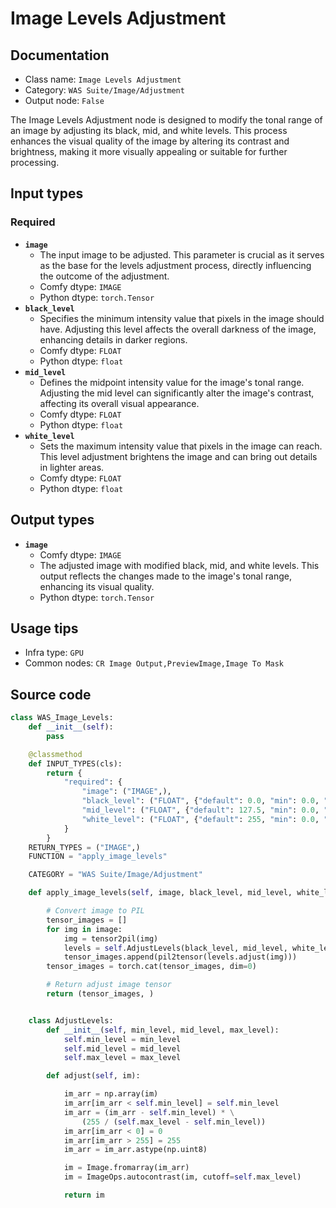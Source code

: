 # Image Levels Adjustment
## Documentation
- Class name: `Image Levels Adjustment`
- Category: `WAS Suite/Image/Adjustment`
- Output node: `False`

The Image Levels Adjustment node is designed to modify the tonal range of an image by adjusting its black, mid, and white levels. This process enhances the visual quality of the image by altering its contrast and brightness, making it more visually appealing or suitable for further processing.
## Input types
### Required
- **`image`**
    - The input image to be adjusted. This parameter is crucial as it serves as the base for the levels adjustment process, directly influencing the outcome of the adjustment.
    - Comfy dtype: `IMAGE`
    - Python dtype: `torch.Tensor`
- **`black_level`**
    - Specifies the minimum intensity value that pixels in the image should have. Adjusting this level affects the overall darkness of the image, enhancing details in darker regions.
    - Comfy dtype: `FLOAT`
    - Python dtype: `float`
- **`mid_level`**
    - Defines the midpoint intensity value for the image's tonal range. Adjusting the mid level can significantly alter the image's contrast, affecting its overall visual appearance.
    - Comfy dtype: `FLOAT`
    - Python dtype: `float`
- **`white_level`**
    - Sets the maximum intensity value that pixels in the image can reach. This level adjustment brightens the image and can bring out details in lighter areas.
    - Comfy dtype: `FLOAT`
    - Python dtype: `float`
## Output types
- **`image`**
    - Comfy dtype: `IMAGE`
    - The adjusted image with modified black, mid, and white levels. This output reflects the changes made to the image's tonal range, enhancing its visual quality.
    - Python dtype: `torch.Tensor`
## Usage tips
- Infra type: `GPU`
- Common nodes: `CR Image Output,PreviewImage,Image To Mask`


## Source code
```python
class WAS_Image_Levels:
    def __init__(self):
        pass

    @classmethod
    def INPUT_TYPES(cls):
        return {
            "required": {
                "image": ("IMAGE",),
                "black_level": ("FLOAT", {"default": 0.0, "min": 0.0, "max": 255.0, "step": 0.1}),
                "mid_level": ("FLOAT", {"default": 127.5, "min": 0.0, "max": 255.0, "step": 0.1}),
                "white_level": ("FLOAT", {"default": 255, "min": 0.0, "max": 255.0, "step": 0.1}),
            }
        }
    RETURN_TYPES = ("IMAGE",)
    FUNCTION = "apply_image_levels"

    CATEGORY = "WAS Suite/Image/Adjustment"

    def apply_image_levels(self, image, black_level, mid_level, white_level):

        # Convert image to PIL
        tensor_images = []
        for img in image:
            img = tensor2pil(img)
            levels = self.AdjustLevels(black_level, mid_level, white_level)
            tensor_images.append(pil2tensor(levels.adjust(img)))
        tensor_images = torch.cat(tensor_images, dim=0)

        # Return adjust image tensor
        return (tensor_images, )


    class AdjustLevels:
        def __init__(self, min_level, mid_level, max_level):
            self.min_level = min_level
            self.mid_level = mid_level
            self.max_level = max_level

        def adjust(self, im):

            im_arr = np.array(im)
            im_arr[im_arr < self.min_level] = self.min_level
            im_arr = (im_arr - self.min_level) * \
                (255 / (self.max_level - self.min_level))
            im_arr[im_arr < 0] = 0
            im_arr[im_arr > 255] = 255
            im_arr = im_arr.astype(np.uint8)

            im = Image.fromarray(im_arr)
            im = ImageOps.autocontrast(im, cutoff=self.max_level)

            return im

```
